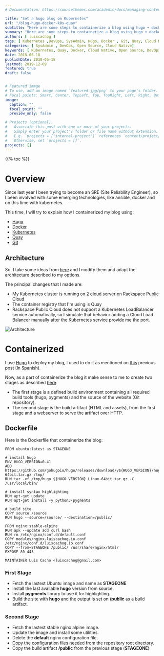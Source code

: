 ```yaml
---
# Documentation: https://sourcethemes.com/academic/docs/managing-content/

title: "Set a hugo blog on Kubernetes"
url: "/blog-hugo-docker-k8s-quay"
subtitle: "Here are some steps to containerize a blog using hugo + docker + kubernetes + quay"
summary: "Here are some steps to containerize a blog using hugo + docker + kubernetes + quay"
authors: [ luiscachog ]
tags: [ Kubernetes ,DevOps, SysAdmin, Hugo, Docker , Git, Quay, Cloud Native]
categories: [ SysAdmin , DevOps, Open Source, Cloud Native]
keywords: [ Kubernetes, Quay, Docker, Cloud Native, Open Source, DevOps, SRE, Hugo ]
date: 2018-06-18
publishDate: 2018-06-18
lastmod: 2019-12-09
featured: true
draft: false


# Featured image
# To use, add an image named `featured.jpg/png` to your page's folder.
# Focal points: Smart, Center, TopLeft, Top, TopRight, Left, Right, BottomLeft, Bottom, BottomRight.
image:
  caption: ""
  focal_point: ""
  preview_only: false

# Projects (optional).
#   Associate this post with one or more of your projects.
#   Simply enter your project's folder or file name without extension.
#   E.g. `projects = ["internal-project"]` references `content/project/deep-learning/index.md`.
#   Otherwise, set `projects = []`.
projects: []
---
```


{{% toc %}}

# Overview

Since last year I been trying to become an SRE (Site Reliability Engineer), so I been involved with some emerging technologies, like ansible, docker and on this time with kubernetes.

This time, I will try to explain how I containerized my blog using:

- [Hugo](https://gohugo.io/)
- [Docker](https://www.docker.com/)
- [Kubernetes](https://kubernetes.io/)
- [Quay](https://quay.io/)
- [Git](https://github.com)

## Architecture

So, I take some ideas from [here](https://danrl.com/blog/2017/my-blog-on-kubernetes/) and I modify them and adapt the architecture described to my options.

The principal changes that I made are: 

- My Kubernetes cluster is running on 2 cloud server on Rackspace Public Cloud
- The container registry that I'm using is Quay
- Rackspace Public Cloud does not support a Kubernetes LoadBalancer service automatically, so I simulate that behavior adding a Cloud Load Balancer manually after the Kubernetes service provide me the port.

![Architecture](/img/posts/blog-hugo-docker-k8s-quay/architecture.png)

# Containerized

I use [Hugo](https://gohugo.io/) to deploy my blog, I used to do it as mentioned on [this](https://luiscachog.io/deployment-hugo-site-git-hooks/) previous post (In Spanish).

Now, as a part of containerize the blog it make sense to me to create two stages as described [here](https://danrl.com/blog/2017/my-blog-on-kubernetes/):

- The first stage is a defined build environment containing all required build tools (hugo, pygments) and the source of the website (Git repository).
- The second stage is the build artifact (HTML and assets), from the first stage and a webserver to serve the artifact over HTTP.

## Dockerfile 

Here is the Dockerfile that containerize the blog:

```shell
FROM ubuntu:latest as STAGEONE

# install hugo
ENV HUGO_VERSION=0.41
ADD https://github.com/gohugoio/hugo/releases/download/v${HUGO_VERSION}/hugo_${HUGO_VERSION}_Linux-64bit.tar.gz /tmp/
RUN tar -xf /tmp/hugo_${HUGO_VERSION}_Linux-64bit.tar.gz -C /usr/local/bin/

# install syntax highlighting
RUN apt-get update
RUN apt-get install -y python3-pygments

# build site
COPY source /source
RUN hugo --source=/source/ --destination=/public/

FROM nginx:stable-alpine
RUN apk --update add curl bash
RUN rm /etc/nginx/conf.d/default.conf
COPY modules/nginx.luiscachog.io.conf /etc/nginx/conf.d/luiscachog.io.conf
COPY --from=STAGEONE /public/ /usr/share/nginx/html/
EXPOSE 80 443

MAINTAINER Luis Cacho <luiscachog@gmail.com>
```

### First Stage

- Fetch the lastest Ubuntu image and name as **STAGEONE**
- Install the last available **hugo** version from source.
- Install **pygments** library to use it for highlighting.
- Build the site with **hugo** and the output is set on **/public** as a build artifact.

### Second Stage

- Fetch the lastest stable nginx alpine image.
- Update the image and install some utilities.
- Delete the **default** nginx configuration file.
- Copy the configuration files needed from the repository root directory.
- Copy the build artifact **/public** from the previous stage (**STAGEONE**)
